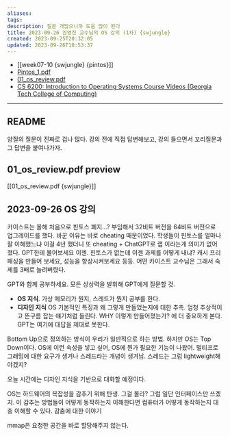 ```yaml
---
aliases: 
tags: 
description: 질문 개많으니까 도움 많이 된다
title: 2023-09-26 권영진 교수님의 OS 강의 (1차) {swjungle}
created: 2023-09-25T20:32:05
updated: 2023-09-26T10:53:37
---
```

- [[week07-10 {swjungle} {pintos}]]
- [Pintos_1.pdf](https://drive.google.com/file/d/1rr1VobnaR8QiWq3TVImvzzHWWdB5d4B5/view)
- [01_os_review.pdf](https://drive.google.com/file/d/1v7ZT0uCqnSFQQY3jQsnXnCh9WHPpgQxZ/view)
- [CS 6200: Introduction to Operating Systems Course Videos (Georgia Tech College of Computing)](https://omscs.gatech.edu/cs-6200-introduction-operating-systems-course-videos)
___

## README

양질의 질문이 진짜로 겁나 많다. 강의 전에 직접 답변해보고, 강의 들으면서 꼬리질문과 그 답변을 붙여나가자.

## 01_os_review.pdf preview

[[01_os_review.pdf {swjungle}]]

## 2023-09-26 OS 강의

카이스트는 올해 처음으로 핀토스 폐지...? 부임해서 32비트 버전을 64비트 버전으로 업그레이드를 했다. 바꾼 이유는 바로 cheating 때문이었다. 학생들이 핀토스를 얼마나 잘 이해했느냐 이걸 4년 했더니 또 cheating + ChatGPT로 랩 이라는게 의미가 없어졌다. GPT한테 물어보세요 이젠. 핀토스가 없는데 이젠 과제를 어떻게 내냐? 캐시 프리패싱을 만들어 보세요, 성능을 향상시켜보세요 등등. 어떤 카이스트 교수님은 그래서 숙제를 3배로 늘려버렸다.

GPT와 함께 공부하세요. 모든 상상력을 발휘해 GPT에게 질문할 것.

- **OS 지식**. 가상 메모리가 뭔지, 스레드가 뭔지 공부를 한다. 
- **디자인 지식** OS 기본적인 특징과 왜 그렇게 만들었는지에 대한 추측. 엄청 추상적이고 뜬구름 잡는 얘기처럼 들린다. WHY 이렇게 만들어졌는가? 에 더 중요하게 본다. GPT는 여기에 대답을 제대로 못한다. 

Bottom Up으로 정의하는 방식이 우리가 일반적으로 하는 방법. 하지만 OS는 Top Down이다. OS에 이런 속성을 넣고 싶어, OS에 뭔가 필요한 기능이 나왔어. 멀티프로그래밍에 대한 요구가 생겨나 스레드라는 개념이 생겨남. 스레드는 그럼 lightweight해야겠지?

오늘 시간에는 디자인 지식을 기반으로 대화할 예정이다.

OS는 하드웨어의 복잡성을 감추기 위해 탄생. 그걸 몰라? 그럼 일단 인터페이스만 쓰겠지. 이 감추는 방법들이 어떻게 동작하는지 이해한다면 컴퓨터가 어떻게 동작하는지 대충 이해할 수 있다. 감춤에 대한 이야기

mmap은 요청한 공간을 바로 할당해주지 않는다.

